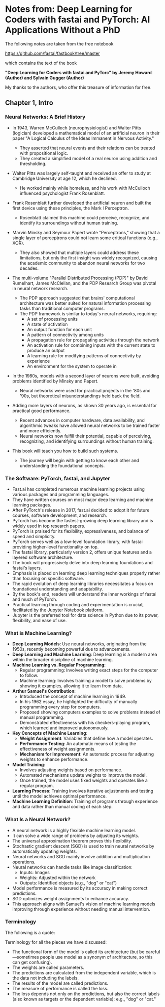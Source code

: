 # Notes from: Deep Learning for Coders with fastai and PyTorch: AI Applications Without a PhD

The following notes are taken from the free notebook

https://github.com/fastai/fastbook/tree/master

which contains the text of the book 

**"Deep Learning for Coders with fastai and PyTorc" 
by Jeremy Howard (Author) and Sylvain Gugger (Author)**

My thanks to the authors, who offer this treasure of information for free.

## Chapter 1, Intro

### Neural Networks: A Brief History

- In 1943, Warren McCulloch (neurophysiologist) and Walter Pitts (logician) developed a mathematical model of an artificial neuron in their paper "A Logical Calculus of the Ideas Immanent in Nervous Activity."
  - They asserted that neural events and their relations can be treated with propositional logic.
  - They created a simplified model of a real neuron using addition and thresholding.

- Walter Pitts was largely self-taught and received an offer to study at Cambridge University at age 12, which he declined.
  - He worked mainly while homeless, and his work with McCulloch influenced psychologist Frank Rosenblatt.

- Frank Rosenblatt further developed the artificial neuron and built the first device using these principles, the Mark I Perceptron.
  - Rosenblatt claimed this machine could perceive, recognize, and identify its surroundings without human training.

- Marvin Minsky and Seymour Papert wrote "Perceptrons," showing that a single layer of perceptrons could not learn some critical functions (e.g., XOR).
  - They also showed that multiple layers could address these limitations, but only the first insight was widely recognized, causing the academic community to abandon neural networks for two decades.

- The multi-volume "Parallel Distributed Processing (PDP)" by David Rumelhart, James McClellan, and the PDP Research Group was pivotal in neural network research.
  - The PDP approach suggested that brains' computational architecture was better suited for natural information processing tasks than traditional computer programs.
  - The PDP framework is similar to today's neural networks, requiring:
    - A set of processing units
    - A state of activation
    - An output function for each unit
    - A pattern of connectivity among units
    - A propagation rule for propagating activities through the network
    - An activation rule for combining inputs with the current state to produce an output
    - A learning rule for modifying patterns of connectivity by experience
    - An environment for the system to operate in

- In the 1980s, models with a second layer of neurons were built, avoiding problems identified by Minsky and Papert.
  - Neural networks were used for practical projects in the '80s and '90s, but theoretical misunderstandings held back the field.

- Adding more layers of neurons, as shown 30 years ago, is essential for practical good performance.
  - Recent advances in computer hardware, data availability, and algorithmic tweaks have allowed neural networks to be trained faster and more efficiently.
  - Neural networks now fulfill their potential, capable of perceiving, recognizing, and identifying surroundings without human training.

- This book will teach you how to build such systems.
  - The journey will begin with getting to know each other and understanding the foundational concepts.

### The Software: PyTorch, fastai, and Jupyter

- Fast.ai has completed numerous machine learning projects using various packages and programming languages.
- They have written courses on most major deep learning and machine learning packages.
- After PyTorch's release in 2017, fast.ai decided to adopt it for future courses, software development, and research.
- PyTorch has become the fastest-growing deep learning library and is widely used in top research papers.
- PyTorch is praised for its flexibility, expressiveness, and balance of speed and simplicity.
- PyTorch serves well as a low-level foundation library, with fastai providing higher-level functionality on top.
- The fastai library, particularly version 2, offers unique features and a layered software architecture.
- The book will progressively delve into deep learning foundations and fastai's layers.
- Emphasis is placed on learning deep learning techniques properly rather than focusing on specific software.
- The rapid evolution of deep learning libraries necessitates a focus on foundational understanding and adaptability.
- By the book's end, readers will understand the inner workings of fastai and much of PyTorch.
- Practical learning through coding and experimentation is crucial, facilitated by the Jupyter Notebook platform.
- Jupyter is the preferred tool for data science in Python due to its power, flexibility, and ease of use.

### What is Machine Learning?

- **Deep Learning Models**: Use neural networks, originating from the 1950s, recently becoming powerful due to advancements.
- **Deep Learning and Machine Learning**: Deep learning is a modern area within the broader discipline of machine learning.
- **Machine Learning vs. Regular Programming**:
  - Regular programming: Involves writing exact steps for the computer to follow.
  - Machine learning: Involves training a model to solve problems by showing it examples, allowing it to learn from data.
- **Arthur Samuel's Contribution**:
  - Introduced the concept of machine learning in 1949.
  - In his 1962 essay, he highlighted the difficulty of manually programming every step for computers.
  - Proposed showing computers examples to solve problems instead of manual programming.
  - Demonstrated effectiveness with his checkers-playing program, which learned and improved autonomously.
- **Key Concepts of Machine Learning**:
  - **Weight Assignment**: Variables that define how a model operates.
  - **Performance Testing**: An automatic means of testing the effectiveness of weight assignments.
  - **Mechanism for Improvement**: An automatic process for adjusting weights to enhance performance.
- **Model Training**:
  - Involves adjusting weights based on performance.
  - Automated mechanisms update weights to improve the model.
  - Once trained, the model uses fixed weights and operates like a regular program.
- **Learning Process**: Training involves iterative adjustments and testing until the model achieves optimal performance.
- **Machine Learning Definition**: Training of programs through experience and data rather than manual coding of each step.
### What Is a Neural Network?

- A neural network is a highly flexible machine learning model.
- It can solve a wide range of problems by adjusting its weights.
- The universal approximation theorem proves this flexibility.
- Stochastic gradient descent (SGD) is used to train neural networks by automatically updating weights.
- Neural networks and SGD mainly involve addition and multiplication operations.
- Neural networks can handle tasks like image classification:
  - Inputs: Images
  - Weights: Adjusted within the network
  - Outputs: Identified objects (e.g., "dog" or "cat")
- Model performance is measured by its accuracy in making correct predictions.
- SGD optimizes weight assignments to enhance accuracy.
- This approach aligns with Samuel's vision of machine learning models improving through experience without needing manual intervention.

### Terminology

The following is a quote:

Terminology for all the pieces we have discussed:

* The functional form of the model is called its architecture (but be careful—sometimes people use model as a synonym of architecture, so this can get confusing).
* The weights are called parameters.
* The predictions are calculated from the independent variable, which is the data not including the labels.
* The results of the model are called predictions.
* The measure of performance is called the loss.
* The loss depends not only on the predictions, but also the correct labels (also known as targets or the dependent variable); e.g., "dog" or "cat."
